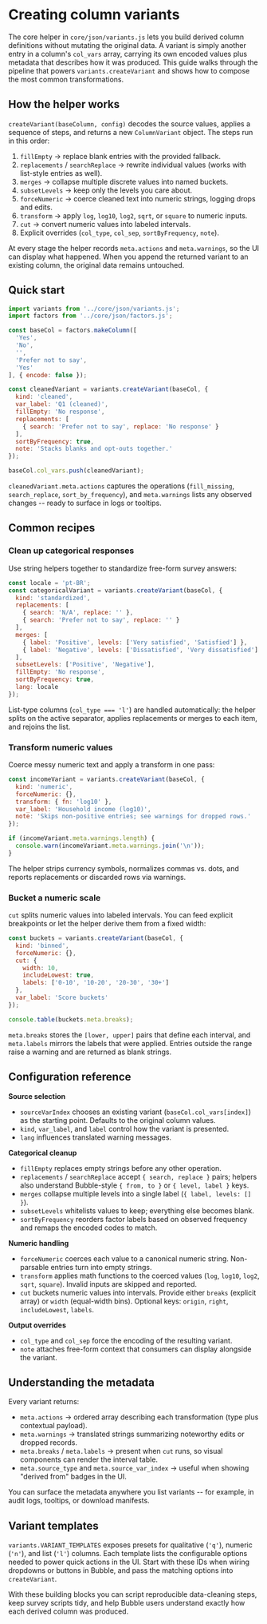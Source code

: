 # Creating column variants

The core helper in `core/json/variants.js` lets you build derived column definitions without mutating the original data. A variant is simply another entry in a column's `col_vars` array, carrying its own encoded values plus metadata that describes how it was produced. This guide walks through the pipeline that powers `variants.createVariant` and shows how to compose the most common transformations.

## How the helper works

`createVariant(baseColumn, config)` decodes the source values, applies a sequence of steps, and returns a new `ColumnVariant` object. The steps run in this order:

1. `fillEmpty` -> replace blank entries with the provided fallback.
2. `replacements` / `searchReplace` -> rewrite individual values (works with list-style entries as well).
3. `merges` -> collapse multiple discrete values into named buckets.
4. `subsetLevels` -> keep only the levels you care about.
5. `forceNumeric` -> coerce cleaned text into numeric strings, logging drops and edits.
6. `transform` -> apply `log`, `log10`, `log2`, `sqrt`, or `square` to numeric inputs.
7. `cut` -> convert numeric values into labeled intervals.
8. Explicit overrides (`col_type`, `col_sep`, `sortByFrequency`, `note`).

At every stage the helper records `meta.actions` and `meta.warnings`, so the UI can display what happened. When you append the returned variant to an existing column, the original data remains untouched.

## Quick start

```js
import variants from '../core/json/variants.js';
import factors from '../core/json/factors.js';

const baseCol = factors.makeColumn([
  'Yes',
  'No',
  '',
  'Prefer not to say',
  'Yes'
], { encode: false });

const cleanedVariant = variants.createVariant(baseCol, {
  kind: 'cleaned',
  var_label: 'Q1 (cleaned)',
  fillEmpty: 'No response',
  replacements: [
    { search: 'Prefer not to say', replace: 'No response' }
  ],
  sortByFrequency: true,
  note: 'Stacks blanks and opt-outs together.'
});

baseCol.col_vars.push(cleanedVariant);
```

`cleanedVariant.meta.actions` captures the operations (`fill_missing`, `search_replace`, `sort_by_frequency`), and `meta.warnings` lists any observed changes -- ready to surface in logs or tooltips.

## Common recipes

### Clean up categorical responses

Use string helpers together to standardize free-form survey answers:

```js
const locale = 'pt-BR';
const categoricalVariant = variants.createVariant(baseCol, {
  kind: 'standardized',
  replacements: [
    { search: 'N/A', replace: '' },
    { search: 'Prefer not to say', replace: '' }
  ],
  merges: [
    { label: 'Positive', levels: ['Very satisfied', 'Satisfied'] },
    { label: 'Negative', levels: ['Dissatisfied', 'Very dissatisfied'] }
  ],
  subsetLevels: ['Positive', 'Negative'],
  fillEmpty: 'No response',
  sortByFrequency: true,
  lang: locale
});
```

List-type columns (`col_type === 'l'`) are handled automatically: the helper splits on the active separator, applies replacements or merges to each item, and rejoins the list.

### Transform numeric values

Coerce messy numeric text and apply a transform in one pass:

```js
const incomeVariant = variants.createVariant(baseCol, {
  kind: 'numeric',
  forceNumeric: {},
  transform: { fn: 'log10' },
  var_label: 'Household income (log10)',
  note: 'Skips non-positive entries; see warnings for dropped rows.'
});

if (incomeVariant.meta.warnings.length) {
  console.warn(incomeVariant.meta.warnings.join('\n'));
}
```

The helper strips currency symbols, normalizes commas vs. dots, and reports replacements or discarded rows via warnings.

### Bucket a numeric scale

`cut` splits numeric values into labeled intervals. You can feed explicit breakpoints or let the helper derive them from a fixed width:

```js
const buckets = variants.createVariant(baseCol, {
  kind: 'binned',
  forceNumeric: {},
  cut: {
    width: 10,
    includeLowest: true,
    labels: ['0-10', '10-20', '20-30', '30+']
  },
  var_label: 'Score buckets'
});

console.table(buckets.meta.breaks);
```

`meta.breaks` stores the `[lower, upper]` pairs that define each interval, and `meta.labels` mirrors the labels that were applied. Entries outside the range raise a warning and are returned as blank strings.

## Configuration reference

**Source selection**
- `sourceVarIndex` chooses an existing variant (`baseCol.col_vars[index]`) as the starting point. Defaults to the original column values.
- `kind`, `var_label`, and `label` control how the variant is presented.
- `lang` influences translated warning messages.

**Categorical cleanup**
- `fillEmpty` replaces empty strings before any other operation.
- `replacements` / `searchReplace` accept `{ search, replace }` pairs; helpers also understand Bubble-style `{ from, to }` or `{ level, label }` keys.
- `merges` collapse multiple levels into a single label (`{ label, levels: [] }`).
- `subsetLevels` whitelists values to keep; everything else becomes blank.
- `sortByFrequency` reorders factor labels based on observed frequency and remaps the encoded codes to match.

**Numeric handling**
- `forceNumeric` coerces each value to a canonical numeric string. Non-parsable entries turn into empty strings.
- `transform` applies math functions to the coerced values (`log`, `log10`, `log2`, `sqrt`, `square`). Invalid inputs are skipped and reported.
- `cut` buckets numeric values into intervals. Provide either `breaks` (explicit array) or `width` (equal-width bins). Optional keys: `origin`, `right`, `includeLowest`, `labels`.

**Output overrides**
- `col_type` and `col_sep` force the encoding of the resulting variant.
- `note` attaches free-form context that consumers can display alongside the variant.

## Understanding the metadata

Every variant returns:
- `meta.actions` -> ordered array describing each transformation (type plus contextual payload).
- `meta.warnings` -> translated strings summarizing noteworthy edits or dropped records.
- `meta.breaks` / `meta.labels` -> present when `cut` runs, so visual components can render the interval table.
- `meta.source_type` and `meta.source_var_index` -> useful when showing "derived from" badges in the UI.

You can surface the metadata anywhere you list variants -- for example, in audit logs, tooltips, or download manifests.

## Variant templates

`variants.VARIANT_TEMPLATES` exposes presets for qualitative (`'q'`), numeric (`'n'`), and list (`'l'`) columns. Each template lists the configurable options needed to power quick actions in the UI. Start with these IDs when wiring dropdowns or buttons in Bubble, and pass the matching options into `createVariant`.

With these building blocks you can script reproducible data-cleaning steps, keep survey scripts tidy, and help Bubble users understand exactly how each derived column was produced.
